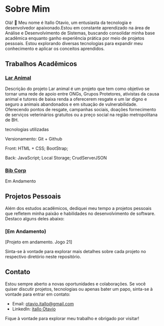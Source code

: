 # Sobre Mim

Olá! 👋 Meu nome é Itallo Otavio, um entusiasta da tecnologia e desenvolvedor apaixonado.Estou em constante aprendizado na área de Análise e Desenvolvimento de Sistemas, buscando consolidar minha base acadêmica enquanto ganho experiência prática por meio de projetos pessoais. Estou explorando diversas tecnologias para expandir meu conhecimento e aplicar os conceitos aprendidos.

## Trabalhos Acadêmicos

### [Lar Animal](https://github.com/ICEI-PUC-Minas-PCO-SI/pco-ads-2023-2-p1-tiaw-t2-LarAnimal)
Descrição do projeto 
Lar animal é um projeto que tem como objetivo se tornar uma rede de apoio entre ONGs, Grupos Protetores, ativistas da causa animal e tutores de baixa renda a oferecerem resgate e um lar digno e seguro a animais abandonados e em situação de vulnerabilidade. Oferecendo pontos de resgate, campanhas sociais, doações fornecimento de serviços veterinários gratuitos ou a preço social na região metropolitana de BH.

tecnologias utilizadas

Versionamento: Git + Github

Front: HTML + CSS; BootStrap;

Back: JavaScript; Local Storage; CrudServerJSON

### [Bib Corp](link_para_o_projeto1)
Em Andamento

## Projetos Pessoais

Além dos estudos acadêmicos, dediquei meu tempo a projetos pessoais que refletem minha paixão e habilidades no desenvolvimento de software. Destaco alguns deles abaixo:

### [Em Andamento)
[Projeto em andamento.
Jogo 21]

Sinta-se à vontade para explorar mais detalhes sobre cada projeto no respectivo diretório neste repositório.

## Contato

Estou sempre aberto a novas oportunidades e colaborações. Se você quiser discutir projetos, tecnologias ou apenas bater um papo, sinta-se à vontade para entrar em contato:

- Email: otavio.itallo@gmail.com
- LinkedIn: [itallo Otavio](https://www.linkedin.com/in/itallo-ot%C3%A1vio-8a1429207/)

Fique à vontade para explorar meu trabalho e obrigado por visitar!

